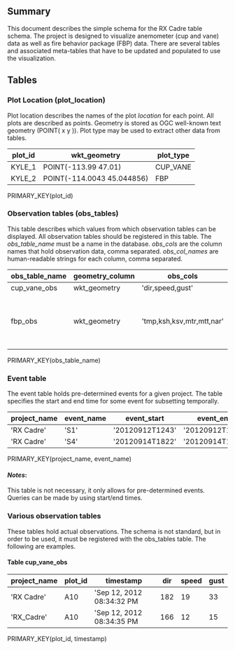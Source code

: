 <!--

 * Name:     table_design.md
 * Project:  RX Cadre Data Visualization
 * Purpose:  Table descriptions
 * Author:   Kyle Shannon <kyle@pobox.com>

This is free and unencumbered software released into the public domain.

Anyone is free to copy, modify, publish, use, compile, sell, or
distribute this software, either in source code form or as a compiled
binary, for any purpose, commercial or non-commercial, and by any
means.

In jurisdictions that recognize copyright laws, the author or authors
of this software dedicate any and all copyright interest in the
software to the public domain. We make this dedication for the benefit
of the public at large and to the detriment of our heirs and
successors. We intend this dedication to be an overt act of
relinquishment in perpetuity of all present and future rights to this
software under copyright law.

THE SOFTWARE IS PROVIDED "AS IS", WITHOUT WARRANTY OF ANY KIND,
EXPRESS OR IMPLIED, INCLUDING BUT NOT LIMITED TO THE WARRANTIES OF
MERCHANTABILITY, FITNESS FOR A PARTICULAR PURPOSE AND NONINFRINGEMENT.
IN NO EVENT SHALL THE AUTHORS BE LIABLE FOR ANY CLAIM, DAMAGES OR
OTHER LIABILITY, WHETHER IN AN ACTION OF CONTRACT, TORT OR OTHERWISE,
ARISING FROM, OUT OF OR IN CONNECTION WITH THE SOFTWARE OR THE USE OR
OTHER DEALINGS IN THE SOFTWARE.

For more information, please refer to <http://unlicense.org/>

-->

## Summary

This document describes the simple schema for the RX Cadre table schema.  The
project is designed to visualize anemometer (cup and vane) data as well as fire
behavior package (FBP) data.  There are several tables and associated
meta-tables that have to be updated and populated to use the visualization.

## Tables

### Plot Location (plot\_location)

Plot location describes the names of the plot _location_ for each point.  All
plots are described as points.  Geometry is stored as OGC well-known text
geometry (POINT( x y )).  Plot type may be used to extract other data from
tables.

| plot\_id | wkt\_geometry              | plot\_type |
| -------- | -------------------------- | ---------- |
| KYLE\_1  | POINT(-113.99 47.01)       | CUP\_VANE  |
| KYLE\_2  | POINT(-114.0043 45.044856) | FBP        |

PRIMARY\_KEY(plot\_id)

### Observation tables (obs\_tables)

This table describes which values from which observation tables can be
displayed.  All observation tables should be registered in this table.  The
_obs\_table\_name_ must be a name in the database.  _obs\_cols_ are the column
names that hold observation data, comma separated.  _obs\_col\_names_ are
human-readable strings for each column, comma separated.

| obs\_table\_name | geometry\_column | obs\_cols                 | obs\_col\_names                  |
| ---------------- | ---------------- | ------------------------- | -------------------------------- |
| cup\_vane\_obs   | wkt_geometry     | 'dir,speed,gust'          | 'Direction,Speed(mph),Gust(mph)' |
| fbp\_obs         | wkt_geometry     | 'tmp,ksh,ksv,mtr,mtt,nar' | 'Temperature(C),Horizontal Wind Speed(m/s),Vertical Wind Speed(m/s),Medtherm Radiant Flux(kw/m^2),Medtherm Total Heat Flux(kw/m^2),Narrow Angle Radiometer(kw/m^2)' |

PRIMARY\_KEY(obs\_table\_name)

### Event table

The event table holds pre-determined events for a given project.  The table
specifies the start and end time for some event for subsetting temporally.

| project\_name | event\_name | event\_start    | event\_end      |
| ------------- | ----------- | --------------- | --------------- |
| 'RX Cadre'    | 'S1'        | '20120912T1243' | '20120912T1534' |
| 'RX Cadre'    | 'S4'        | '20120914T1822' | '20120914T1930' |


PRIMARY\_KEY(project\_name, event\_name)

#### _Notes_\:

This table is not necessary, it only allows for pre-determined events.  Queries
can be made by using start/end times.

### Various observation tables

These tables hold actual observations.  The schema is not standard, but in
order to be used, it must be registered with the obs\_tables table.  The
following are examples.

#### Table cup\_vane\_obs

|project\_name | plot\_id | timestamp                 | dir | speed | gust |
| ------------ | -------- | ------------------------- | --- | ----- | ---- |
| 'RX Cadre'   | A10      | 'Sep 12, 2012 08:34:32 PM | 182 | 19    | 33   |
| 'RX_Cadre'   | A10      | 'Sep 12, 2012 08:34:35 PM | 166 | 12    | 15   |

PRIMARY\_KEY(plot\_id, timestamp)
